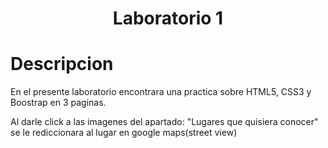 <h1 align="center"> Laboratorio 1 </h1>

# Descripcion

En el presente laboratorio encontrara una practica sobre HTML5, CSS3 y Boostrap en 3 paginas.

Al darle click a las imagenes del apartado: "Lugares que quisiera conocer" se le rediccionara al lugar en google maps(street view)
